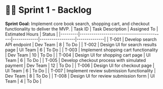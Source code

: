 # 🏃‍♂️ Sprint 1 - Backlog

**Sprint Goal:** Implement core book search, shopping cart, and checkout functionality to deliver the MVP.
| Task ID | Task Description                          | Assigned To | Estimated Hours | Status       |
|---------|-------------------------------------------|-------------|------------------|--------------|
| T-001   | Develop search API endpoint               | Dev Team    | 8                | To Do        |
| T-002   | Design UI for search results page         | UI Team     | 6                | To Do        |
| T-003   | Implement shopping cart functionality     | Dev Team    | 10               | To Do        |
| T-004   | Design UI for shopping cart page          | UI Team     | 6                | To Do        |
| T-005   | Develop checkout process with simulated payment | Dev Team | 12               | To Do        |
| T-006   | Design UI for checkout page               | UI Team     | 6                | To Do        |
| T-007   | Implement review submission functionality | Dev Team    | 8                | To Do        |
| T-008   | Design UI for review submission form      | UI Team     | 4                | To Do        |
